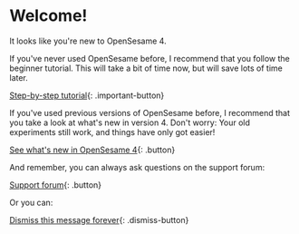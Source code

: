 # Welcome!

It looks like you're new to OpenSesame 4.

If you've never used OpenSesame before, I recommend that you follow the beginner tutorial. This will take a bit of time now, but will save lots of time later.

[Step-by-step tutorial](new:http://osdoc.cogsci.nl/3.2/tutorials/beginner){: .important-button}

If you've used previous versions of OpenSesame before, I recommend that you take a look at what's new in version 4. Don't worry: Your old experiments still work, and things have only got easier!

[See what's new in OpenSesame 4](new:http://osdoc.cogsci.nl/3.2/important-changes-3){: .button}

And remember, you can always ask questions on the support forum:

[Support forum](new:https://forum.cogsci.nl/){: .button}

Or you can:

[Dismiss this message forever](opensesame://event.os4n_dismiss_startup){: .dismiss-button}
